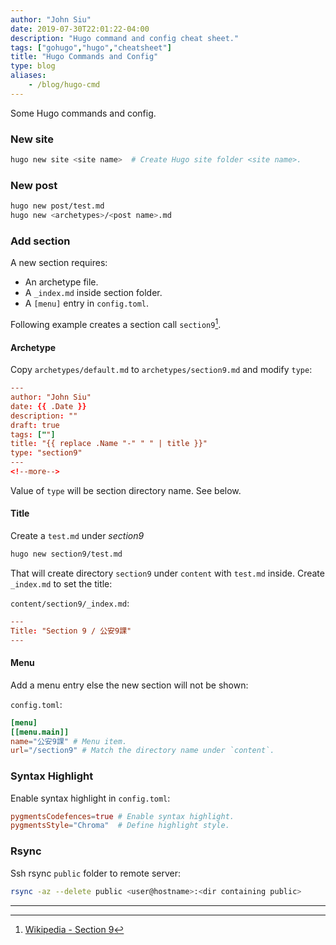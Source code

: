 ```yaml
---
author: "John Siu"
date: 2019-07-30T22:01:22-04:00
description: "Hugo command and config cheat sheet."
tags: ["gohugo","hugo","cheatsheet"]
title: "Hugo Commands and Config"
type: blog
aliases:
    - /blog/hugo-cmd
---
```

Some Hugo commands and config.
<!--more-->
### New site

```sh
hugo new site <site name>  # Create Hugo site folder <site name>.
```

### New post

```sh
hugo new post/test.md
hugo new <archetypes>/<post name>.md
```

### Add section

A new section requires:

- An archetype file.
- A `_index.md` inside section folder.
- A `[menu]` entry in `config.toml`.

Following example creates a section call `section9`[^1].

#### Archetype

Copy `archetypes/default.md` to `archetypes/section9.md` and modify `type`:

```toml
---
author: "John Siu"
date: {{ .Date }}
description: ""
draft: true
tags: [""]
title: "{{ replace .Name "-" " " | title }}"
type: "section9"
---
<!--more-->
```

Value of `type` will be section directory name. See below.

#### Title

Create a `test.md` under *section9*

```sh
hugo new section9/test.md
```

That will create directory `section9` under `content` with `test.md` inside. Create `_index.md` to set the title:

`content/section9/_index.md`:

```toml
---
Title: "Section 9 / 公安9課"
---
```

#### Menu

Add a menu entry else the new section will not be shown:

`config.toml`:

```toml
[menu]
[[menu.main]]
name="公安9課" # Menu item.
url="/section9" # Match the directory name under `content`.
```

### Syntax Highlight

Enable syntax highlight in `config.toml`:

```toml
pygmentsCodefences=true # Enable syntax highlight.
pygmentsStyle="Chroma"  # Define highlight style.
```

### Rsync

Ssh rsync `public` folder to remote server:

```sh
rsync -az --delete public <user@hostname>:<dir containing public>
```

---

[^1]: [Wikipedia - Section 9](//en.wikipedia.org/wiki/Public_Security_Section_9)
